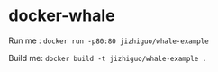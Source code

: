 # docker-whale

Run me : `docker run -p80:80 jizhiguo/whale-example`

Build me: `docker build -t jizhiguo/whale-example .`
